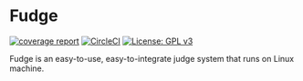 # Fudge

[![coverage report](https://gitlab.com/sandykarunia/fudge/badges/master/coverage.svg)](https://gitlab.com/sandykarunia/fudge/commits/master)
[![CircleCI](https://circleci.com/gh/SandyKarunia/fudge.svg?style=svg)](https://circleci.com/gh/SandyKarunia/fudge)
[![License: GPL v3](https://img.shields.io/badge/License-GPLv3-blue.svg)](https://www.gnu.org/licenses/gpl-3.0)

Fudge is an easy-to-use, easy-to-integrate judge system that runs on Linux machine. 